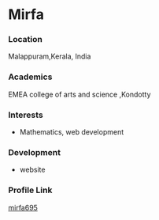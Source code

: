 # Mirfa

### Location

Malappuram,Kerala, India

### Academics

EMEA college of arts and science ,Kondotty

### Interests

- Mathematics, web development

### Development

- website

### Profile Link

[mirfa695](https://github.com/mirfa695)
